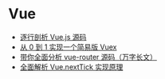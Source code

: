 # Vue

- [逐行剖析 Vue.js 源码](https://nlrx-wjc.github.io/Learn-Vue-Source-Code/)
- [从 0 到 1 实现一个简易版 Vuex](https://juejin.im/post/5e3771e4e51d4502671a444d)
- [带你全面分析 vue-router 源码（万字长文）](https://juejin.im/post/5e456513f265da573c0c6d4b)
- [全面解析 Vue.nextTick 实现原理](https://juejin.im/entry/5aced80b518825482e39441e)
